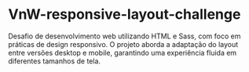 # VnW-responsive-layout-challenge
Desafio de desenvolvimento web utilizando HTML e Sass, com foco em práticas de design responsivo. O projeto aborda a adaptação do layout entre versões desktop e mobile, garantindo uma experiência fluida em diferentes tamanhos de tela.
